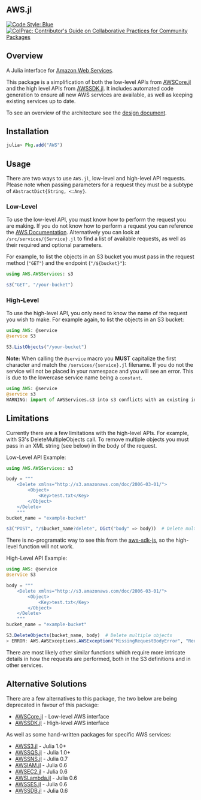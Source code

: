 ## AWS.jl

[![Code Style: Blue](https://img.shields.io/badge/code%20style-blue-4495d1.svg)](https://github.com/invenia/BlueStyle)
[![ColPrac: Contributor's Guide on Collaborative Practices for Community Packages](https://img.shields.io/badge/ColPrac-Contributor's%20Guide-blueviolet)](https://github.com/SciML/ColPrac)


## Overview
A Julia interface for [Amazon Web Services](https://aws.amazon.com).

This package is a simplification of both the low-level APIs from [AWSCore.jl](https://github.com/JuliaCloud/AWSCore.jl) and the high level APIs from [AWSSDK.jl](https://github.com/JuliaCloud/AWSSDK.jl).
It includes automated code generation to ensure all new AWS services are available, as well as keeping existing services up to date.  

To see an overview of the architecture see the [design document](https://github.com/JuliaCloud/AWS.jl/wiki/v1-Design-Document). 

## Installation
```julia
julia> Pkg.add("AWS")
```

## Usage
There are two ways to use `AWS.jl`, low-level and high-level API requests.
Please note when passing parameters for a request they must be a subtype of `AbstractDict{String, <:Any}`.

### Low-Level
To use the low-level API, you must know how to perform the request you are making.
If you do not know how to perform a request you can reference the [AWS Documentation](https://docs.aws.amazon.com/).
Alternatively you can look at `/src/services/{Service}.jl` to find a list of available requests, as well as their required and optional parameters.

For example, to list the objects in an S3 bucket you must pass in the request method (`"GET"`) and the endpoint (`"/${bucket}"`):

```julia
using AWS.AWSServices: s3

s3("GET", "/your-bucket")
```

### High-Level
To use the high-level API, you only need to know the name of the request you wish to make.
For example again, to list the objects in an S3 bucket:

```julia
using AWS: @service
@service S3

S3.ListObjects("/your-bucket")
```

**Note:** When calling the `@service` macro you **MUST** capitalize the first character and match the `/services/{service}.jl` filename.
If you do not the service will not be placed in your namespace and you will see an error.
This is due to the lowercase service name being a `constant`.

```julia
using AWS: @service
@service s3
WARNING: import of AWSServices.s3 into s3 conflicts with an existing identifier; ignored.
```

## Limitations
Currently there are a few limitations with the high-level APIs. 
For example, with S3's DeleteMultipleObjects call.
To remove multiple objects you must pass in an XML string (see below) in the body of the request.

Low-Level API Example:
```julia
using AWS.AWSServices: s3

body = """
    <Delete xmlns="http://s3.amazonaws.com/doc/2006-03-01/">
        <Object>
            <Key>test.txt</Key>
        </Object>
    </Delete>
    """
bucket_name = "example-bucket"

s3("POST", "/$bucket_name?delete", Dict("body" => body))  # Delete multiple objects
```

There is no-programatic way to see this from the [aws-sdk-js](https://github.com/aws/aws-sdk-js/blob/master/apis/s3-2006-03-01.normal.json), so the high-level function will not work.

High-Level API Example:
```julia
using AWS: @service
@service S3

body = """
    <Delete xmlns="http://s3.amazonaws.com/doc/2006-03-01/">
        <Object>
            <Key>test.txt</Key>
        </Object>
    </Delete>
    """
bucket_name = "example-bucket"

S3.DeleteObjects(bucket_name, body)  # Delete multiple objects
> ERROR: AWS.AWSExceptions.AWSException("MissingRequestBodyError", "Request Body is empty")
```
There are most likely other similar functions which require more intricate details in how the requests are performed, both in the S3 definitions and in other services.

## Alternative Solutions
There are a few alternatives to this package, the two below are being deprecated in favour of this package:
* [AWSCore.jl](https://github.com/JuliaCloud/AWSCore.jl) - Low-level AWS interface
* [AWSSDK.jl](https://github.com/JuliaCloud/AWSSDK.jl) - High-level AWS interface

As well as some hand-written packages for specific AWS services:
* [AWSS3.jl](https://github.com/JuliaCloud/AWSS3.jl) - Julia 1.0+
* [AWSSQS.jl](https://github.com/JuliaCloud/AWSSQS.jl) - Julia 1.0+ 
* [AWSSNS.jl](https://github.com/samoconnor/AWSSNS.jl) - Julia 0.7
* [AWSIAM.jl](https://github.com/samoconnor/AWSIAM.jl) - Julia 0.6
* [AWSEC2.jl](https://github.com/samoconnor/AWSEC2.jl) - Julia 0.6
* [AWSLambda.jl](https://github.com/samoconnor/AWSLambda.jl) - Julia 0.6
* [AWSSES.jl](https://github.com/samoconnor/AWSSES.jl) - Julia 0.6
* [AWSSDB.jl](https://github.com/samoconnor/AWSSDB.jl) - Julia 0.6
